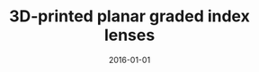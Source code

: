 ---
title: "3D‐printed planar graded index lenses"
collection: publications
permalink: /publication/2016-3D‐printed
date: 2016-01-01
venue: 'IET Microwaves, Antennas & Propagation'
paperurl: 'https://ietresearch.onlinelibrary.wiley.com/doi/epdf/10.1049/iet-map.2016.0013'
link: 'https://doi.org/10.1049/iet-map.2016.0013'
citation: 'Shiyu Zhang, Ravi Kumar Arya, Shaileshchandra Pandey, Yiannis Vardaxoglou, Will Whittow, and Raj Mittra. &quot;3D‐printed planar graded index lenses&quot; <i>IET Microwaves, Antennas & Propagation</i> 10, no. 13 (2016): 1411-1419. doi:10.1049/iet-map.2016.0013'
---